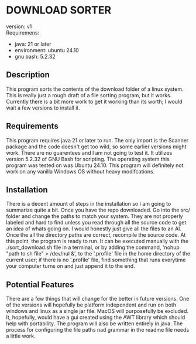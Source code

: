 # DOWNLOAD SORTER



version: v1    
Requiremens:      
- java: 21 or later      
- environment: ubuntu 24.10        
- gnu bash: 5.2.32  




## Description
This program sorts the contents of the download folder of a linux system. This is really just a rough draft of a file sorting program, but it works. Currently there is a bit more work to get it working than its worth; I would wait a few versions to install it.


   






    
## Requirements
This program requires java 21 or later to run. The only import is the Scanner package and the code doesn't get too wild, so some earlier versions might work. There are no guarentees and I am not going to test it. It utilizes version 5.2.32 of GNU Bash for scripting. The operating system this program was tested on was Ubuntu 24.10. This program will definitely not work on any vanilla Windows OS without heavy modifcations.









## Installation
There is a decent amount of steps in the installation so I am going to summarize quite a bit. Once you have the repo downloaded. Go into the src/ folder and change the paths to match your system. They are not properly labeled and hard to find unless you read through all the source code to get an idea of whats going on. I would honestly just give all the files to an AI. Once the all the directory paths are correct, recompile the source code. At this point, the program is ready to run. It can be executed manually with the ./sort_download.sh file in a terminal, or by adding the command, 'nohup "path to sh file" > /dev/nul &', to the '.profile' file in the home directory of the current user; if there is no '.profile' file, find something that runs everytime your computer turns on and just append it to the end.    










## Potential Features
There are a few things that will change for the better in future versions. One of the versions will hopefully be platform independent and run on both windows and linux as a single jar file. MacOS will purposefully be excluded. It, hopefully, would have a gui created using the AWT library which should help with portability. The program will also be written entirely in java. The process for configuring the file paths nad grammar in the readme file needs a little work. 
